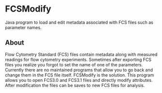 # FCSModify
Java program to load and edit metadata associated with FCS files such as parameter names.

## About
Flow Cytometry Standard (FCS) files contain metadata along with measured readings for flow cytometry experiments. Sometimes after exporting FCS files you realize you forgot to set the name of one of the parameters. Currently there are no maintained programs that allow you to go back and change them in the FCS file itself. FCSModify is the solution. This program allows you to open FCS3.0 and FCS3.1 files and directly modify attributes. After modification the files can be saves to new FCS files for analysis. 
